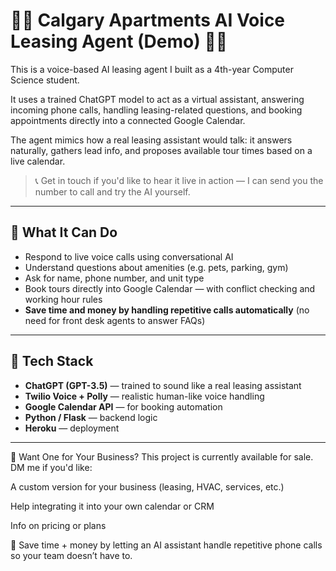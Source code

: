 # 🤖🤖 Calgary Apartments AI Voice Leasing Agent (Demo) 🤖🤖

This is a voice-based AI leasing agent I built as a 4th-year Computer Science student.

It uses a trained ChatGPT model to act as a virtual assistant, answering incoming phone calls, handling leasing-related questions, and booking appointments 
directly into a connected Google Calendar.

The agent mimics how a real leasing assistant would talk: it answers naturally, gathers lead info, and proposes available tour times based on a live calendar.

> 📞 Get in touch if you'd like to hear it live in action — I can send you the number to call and try the AI yourself.

---

## 🔧 What It Can Do

- Respond to live voice calls using conversational AI
- Understand questions about amenities (e.g. pets, parking, gym)
- Ask for name, phone number, and unit type
- Book tours directly into Google Calendar — with conflict checking and working hour rules
- **Save time and money by handling repetitive calls automatically** (no need for front desk agents to answer FAQs)

---

## 🧠 Tech Stack

- **ChatGPT (GPT-3.5)** — trained to sound like a real leasing assistant
- **Twilio Voice + Polly** — realistic human-like voice handling
- **Google Calendar API** — for booking automation
- **Python / Flask** — backend logic
- **Heroku** — deployment

---
💬 Want One for Your Business?
This project is currently available for sale.
DM me if you'd like:

A custom version for your business (leasing, HVAC, services, etc.)

Help integrating it into your own calendar or CRM

Info on pricing or plans

🧠 Save time + money by letting an AI assistant handle repetitive phone calls so your team doesn’t have to.
